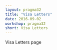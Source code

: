 ```yaml
---
layout: pragma32
title: "Visa Letters"
date: 2016-09-02
workshop: pragma32
short: Visa Letters
---
```


Visa Letters page 
